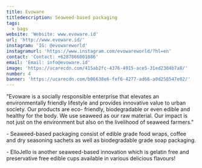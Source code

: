 ```yaml
---
title: Evoware
titledescription: Seaweed-based packaging
tags:
  - bags
website: 'Website: www.evoware.id'
url: 'http://www.evoware.id/'
instagram: 'IG: @evowareworld'
instagramurl: 'https://www.instagram.com/evowareworld/?hl=en'
contact: 'Contact: +6287866001886'
email: 'Email: info@evoware.id'
image: 'https://ucarecdn.com/415ab2fc-4376-4915-ace5-31ed2304b7a8/'
number: 4
banner: 'https://ucarecdn.com/b06638e6-fef6-4277-ad66-a0d258547e02/'
---
```

"Evoware is a socially responsible enterprise that elevates an environmentally friendly lifestyle and provides innovative value to urban society. Our products are eco- friendly, biodegradable or even edible and healthy for the body. We use seaweed as our raw material. Our impact is not just on the environment but also on the livelihood of seaweed farmers."

\- Seaweed-based packaging consist of edible grade food wraps, coffee and dry seasoning sachets as well as biodegradable grade soap packaging.

\- ElloJello is another seaweed-based innovation which is gelatin free and preservative free edible cups available in various delicious flavours!

